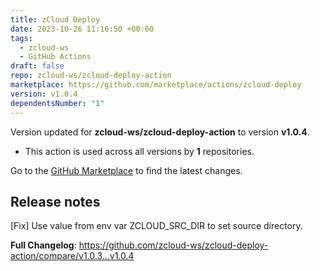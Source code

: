 ```yaml
---
title: zCloud Deploy
date: 2023-10-26 11:16:50 +00:00
tags:
  - zcloud-ws
  - GitHub Actions
draft: false
repo: zcloud-ws/zcloud-deploy-action
marketplace: https://github.com/marketplace/actions/zcloud-deploy
version: v1.0.4
dependentsNumber: "1"
---
```



Version updated for **zcloud-ws/zcloud-deploy-action** to version **v1.0.4**.
- This action is used across all versions by **1** repositories.

Go to the [GitHub Marketplace](https://github.com/marketplace/actions/zcloud-deploy) to find the latest changes.

## Release notes

[Fix] Use value from env var ZCLOUD_SRC_DIR to set source directory.

**Full Changelog**: https://github.com/zcloud-ws/zcloud-deploy-action/compare/v1.0.3...v1.0.4
